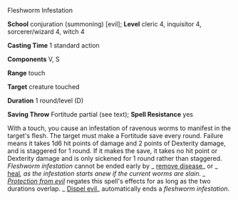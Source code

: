 Fleshworm Infestation

**School** conjuration (summoning) [evil]; **Level** cleric 4, inquisitor 4, sorcerer/wizard 4, witch 4

**Casting Time** 1 standard action

**Components** V, S

**Range** touch

**Target** creature touched

**Duration** 1 round/level (D)

**Saving Throw** Fortitude partial (see text); **Spell Resistance** yes

With a touch, you cause an infestation of ravenous worms to manifest in the target's flesh. The target must make a Fortitude save every round. Failure means it takes 1d6 hit points of damage and 2 points of Dexterity damage, and is staggered for 1 round. If it makes the save, it takes no hit point or Dexterity damage and is only sickened for 1 round rather than staggered. _Fleshworm infestation_ cannot be ended early by _ [remove disease](/pathfinderRPG/prd/spells/removeDisease.html#_remove-disease)_ or _ [heal](/pathfinderRPG/prd/spells/heal.html#_heal)_, as the infestation starts anew if the current worms are slain. _ [Protection from evil](/pathfinderRPG/prd/spells/protectionFromEvil.html#_protection-from-evil)_ negates this spell's effects for as long as the two durations overlap. _ [Dispel evil](/pathfinderRPG/prd/spells/dispelEvil.html#_dispel-evil)_ automatically ends a _fleshworm infestation_.

